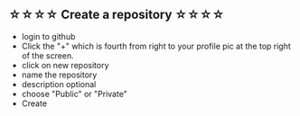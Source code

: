 ## ☆☆☆☆ Create a repository ☆☆☆☆
- login to github
- Click the "+" which is fourth from right to your profile pic at the top right of the screen.
- click on new repository
- name the repository
- description optional
- choose "Public" or "Private"
- Create
